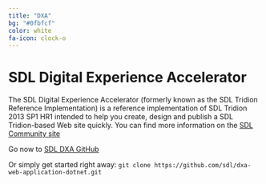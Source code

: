 ```yaml
---
title: "DXA"
bg: "#0fbfcf"
color: white
fa-icon: clock-o
---
```


# SDL Digital Experience Accelerator
The SDL Digital Experience Accelerator (formerly known as the SDL Tridion Reference Implementation) is a reference implementation of SDL Tridion 2013 SP1 HR1 intended to help you create, design and publish a SDL Tridion-based Web site quickly. You can find more information on the [SDL Community site](https://community.sdl.com/developers/tridion_developer/m/mediagallery/852)

Go now to [SDL DXA GitHub](https://github.com/sdl/dxa-web-application-dotnet)

Or simply get started right away:
`git clone https://github.com/sdl/dxa-web-application-dotnet.git`
